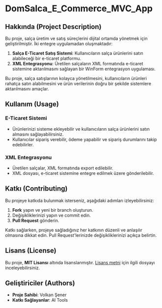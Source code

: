 <h1>DomSalca_E_Commerce_MVC_App</h1>

<h2>Hakkında (Project Description)</h2>

<p>Bu proje, salça üretim ve satış süreçlerini dijital ortamda yönetmek için geliştirilmiştir. İki entegre uygulamadan oluşmaktadır:</p>

<ol>
  <li><strong>Salça E-Ticaret Satış Sistemi</strong>: Kullanıcıların salça ürünlerini satın alabileceği bir e-ticaret platformu.</li>
  <li><strong>XML Entegrasyonu</strong>: Üretilen salçaların XML formatında e-ticaret sistemine aktarılmasını sağlayan bir WinForm entegrasyon uygulaması.</li>
</ol>

<p>Bu proje, salça satışlarının kolayca yönetilmesini, kullanıcıların ürünleri rahatça satın alabilmesini ve ürün verilerinin doğru bir şekilde sistemlere aktarılmasını amaçlar.</p>

<h2>Kullanım (Usage)</h2>

<h3>E-Ticaret Sistemi</h3>
<ul>
  <li>Ürünlerinizi sisteme ekleyebilir ve kullanıcıların salça ürünlerini satın almasını sağlayabilirsiniz.</li>
  <li>Kullanıcılar sipariş verebilir, ödeme yapabilir ve sipariş durumlarını takip edebilirler.</li>
</ul>

<h3>XML Entegrasyonu</h3>
<ul>
  <li>Üretilen salçalar, XML formatında export edilebilir.</li>
  <li>XML dosyası, e-ticaret sistemine entegre edilmek üzere gönderilebilir.</li>
</ul>

<h2>Katkı (Contributing)</h2>

<p>Bu projeye katkıda bulunmak isterseniz, aşağıdaki adımları izleyebilirsiniz:</p>

<ol>
  <li><strong>Fork</strong> yapın ve yeni bir branch oluşturun.</li>
  <li>Değişikliklerinizi yapın ve commit edin.</li>
  <li><strong>Pull Request</strong> gönderin.</li>
</ol>

<p>Katkı sağlarken, projeye sağladığınız her katkının düzenli ve anlaşılır olmasına dikkat edin. Pull Request'lerinizde değişikliklerinizi açıkça belirtin.</p>

<h2>Lisans (License)</h2>

<p>Bu proje, <strong>MIT Lisansı</strong> altında lisanslanmıştır. <a href="LICENSE">Lisans metni</a> için ilgili dosyayı inceleyebilirsiniz.</p>

<h2>Geliştiriciler (Authors)</h2>

<ul>
  <li><strong>Proje Sahibi</strong>: Volkan Şener</li>
  <li><strong>Katkı Sağlayanlar</strong>: AI Tools</li>
</ul>
